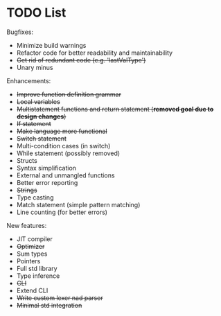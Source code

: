 #  TODO List

Bugfixes:
- Minimize build warnings
- Refactor code for better readability and maintainability
- ~~Get rid of redundant code (e.g. 'lastValType')~~
- Unary minus

Enhancements:
- ~~Improve function definition grammar~~
- ~~Local variables~~
- ~~Multistatement functions and return statement (__removed goal due to design changes__)~~
- ~~If statement~~
- ~~Make language more functional~~
- ~~Switch statement~~
- Multi-condition cases (in switch)
- While statement (possibly removed)
- Structs
- Syntax simplification
- External and unmangled functions
- Better error reporting
- ~~Strings~~
- Type casting
- Match statement (simple pattern matching)
- Line counting (for better errors)

New features:
- JIT compiler
- ~~Optimizer~~
- Sum types
- Pointers
- Full std library
- Type inference
- ~~CLI~~
- Extend CLI
- ~~Write custom lexer nad parser~~
- ~~Minimal std integration~~
